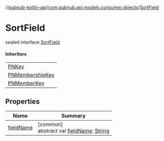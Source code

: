 //[pubnub-kotlin-api](../../../index.md)/[com.pubnub.api.models.consumer.objects](../index.md)/[SortField](index.md)

# SortField

sealed interface [SortField](index.md)

#### Inheritors

| |
|---|
| [PNKey](../-p-n-key/index.md) |
| [PNMembershipKey](../-p-n-membership-key/index.md) |
| [PNMemberKey](../-p-n-member-key/index.md) |

## Properties

| Name | Summary |
|---|---|
| [fieldName](field-name.md) | [common]<br>abstract val [fieldName](field-name.md): [String](https://kotlinlang.org/api/latest/jvm/stdlib/kotlin/-string/index.html) |
